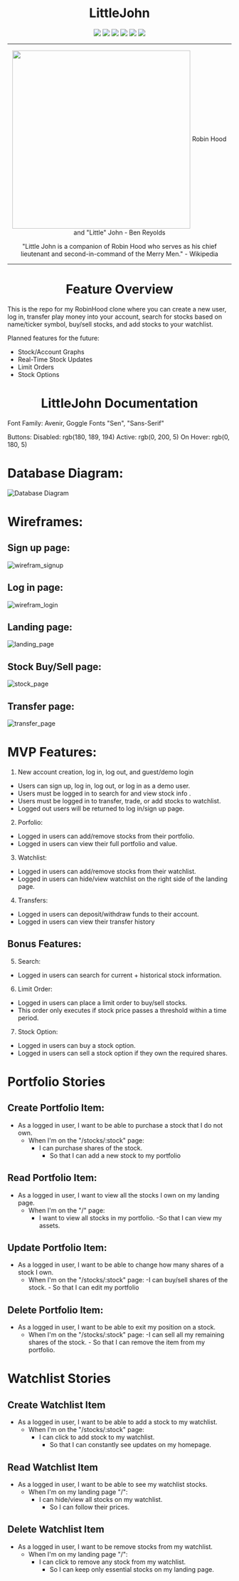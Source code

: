 <h1 align="center">LittleJohn</h1>

<p align="center">
    <img src="https://img.shields.io/badge/PostgreSQL-316192?style=for-the-badge&logo=postgresql&logoColor=white"/>
    <img src="https://img.shields.io/badge/JavaScript-323330?style=for-the-badge&logo=javascript&logoColor=F7DF1E">
    <img src="https://img.shields.io/badge/Python-FFD43B?style=for-the-badge&logo=python&logoColor=blue">
    <img src="https://img.shields.io/badge/React-20232A?style=for-the-badge&logo=react&logoColor=61DAFB">
    <img src="https://img.shields.io/badge/Redux-593D88?style=for-the-badge&logo=redux&logoColor=white">
    <img src="https://img.shields.io/badge/VSCode-0078D4?style=for-the-badge&logo=visual%20studio%20code&logoColor=white">
</p>
<hr>

<p align="center">
    <img align="center" width="400" src="https://cdn.dribbble.com/users/2491475/screenshots/9836447/media/c7740bb95ddd3e55250e84b1495e56bb.jpg"/>
    Robin Hood and "Little" John - Ben Reyolds
</p>
<p align="center">"Little John is a companion of Robin Hood who serves as his chief lieutenant and second-in-command of the Merry Men." - Wikipedia</p>

<hr>
<h1 align="center">
    Feature Overview
</h1>
<p>This is the repo for my RobinHood clone where you can create a new user, log in, transfer play money into your account, search for stocks based on name/ticker symbol, buy/sell stocks, and add stocks to your watchlist.</p>

<p>Planned features for the future:</p>
<ul>
    <li>Stock/Account Graphs</li>
    <li>Real-Time Stock Updates</li>
    <li>Limit Orders</li>
    <li>Stock Options</li>
</ul>

<h1 align="center">LittleJohn Documentation</h1>

Font Family:  Avenir, Goggle Fonts "Sen", "Sans-Serif"

Buttons:
Disabled: rgb(180, 189, 194)
Active: rgb(0, 200, 5)
On Hover: rgb(0, 180, 5)


# Database Diagram:

![Database Diagram](/images/db_schema.png)

# Wireframes:

## Sign up page:
![wirefram_signup](/images/wireframe1.png)

## Log in page:
![wirefram_login](/images/wireframe2.png)

## Landing page:
![landing_page](/images/wireframe3.png)

## Stock Buy/Sell page:
![stock_page](/images/wireframe4.png)

## Transfer page:
![transfer_page](/images/wireframe5.png)


# MVP Features:
1. New account creation, log in, log out, and guest/demo login
- Users can sign up, log in, log out, or log in as a demo user.
- Users must be logged in to search for and view stock info .
- Users must be logged in to transfer, trade, or add stocks to watchlist.
- Logged out users will be returned to log in/sign up page.

2. Porfolio:
- Logged in users can add/remove stocks from their portfolio.
- Logged in users can view their full portfolio and value.

3. Watchlist:
- Logged in users can add/remove stocks from their watchlist.
- Logged in users can hide/view watchlist on the right side of the landing page.

4. Transfers:
- Logged in users can deposit/withdraw funds to their account.
- Logged in users can view their transfer history


## Bonus Features:
5. Search:
- Logged in users can search for current + historical stock information.

6. Limit Order:
- Logged in users can place a limit order to buy/sell stocks.
- This order only executes if stock price passes a threshold within a time period.

7. Stock Option:
- Logged in users can buy a stock option.
- Logged in users can sell a stock option if they own the required shares.


# Portfolio Stories
## Create Portfolio Item:
- As a logged in user, I want to be able to purchase a stock that I do not own.
    - When I'm on the "/stocks/:stock" page:
        - I can purchase shares of the stock.
            - So that I can add a new stock to my portfolio

## Read Portfolio Item:
- As a logged in user, I want to view all the stocks I own on my landing page.
    - When I'm on the "/" page:
        - I want to view all stocks in my portfolio.
            -So that I can view my assets.

## Update Portfolio Item:
- As a logged in user, I want to be able to change how many shares of a stock I own.
    - When I'm on the "/stocks/:stock" page:
        -I can buy/sell shares of the stock.
            - So that I can edit my portfolio

## Delete Portfolio Item:
- As a logged in user, I want to be able to exit my position on a stock.
    - When I'm on the "/stocks/:stock" page:
        -I can sell all my remaining shares of the stock.
            - So that I can remove the item from my portfolio.

# Watchlist Stories
## Create Watchlist Item
- As a logged in user, I want to be able to add a stock to my watchlist.
    - When I'm on the "/stocks/:stock" page:
        - I can click to add stock to my watchlist.
            - So that I can constantly see updates on my homepage.

## Read Watchlist Item
- As a logged in user, I want to be able to see my watchlist stocks.
    - When I'm on my landing page "/":
        - I can hide/view all stocks on my watchlist.
            - So I can follow their prices.

## Delete Watchlist Item
- As a logged in user, I want to be remove stocks from my watchlist.
    - When I'm on my landing page "/":
        - I can click to remove any stock from my watchlist.
            - So I can keep only essential stocks on my landing page.
